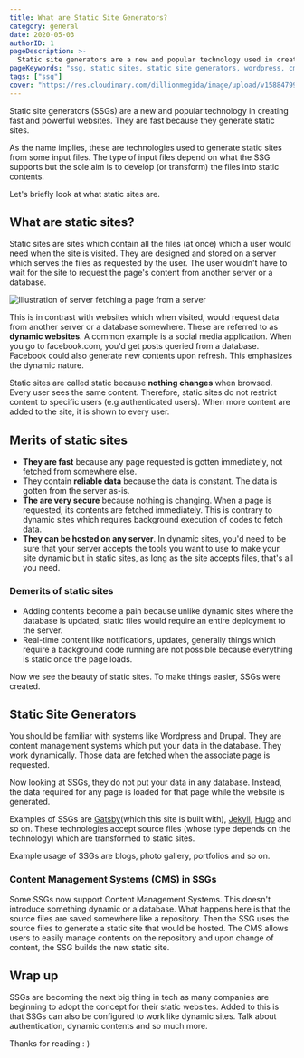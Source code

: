 ```yaml
---
title: What are Static Site Generators?
category: general
date: 2020-05-03
authorID: 1
pageDescription: >-
  Static site generators are a new and popular technology used in creating fast, powerful and secured static sites.
pageKeywords: "ssg, static sites, static site generators, wordpress, cms, drupal, gatsby, hugo, jekyll"
tags: ["ssg"]
cover: "https://res.cloudinary.com/dillionmegida/image/upload/v1588479985/images/thewebfor5/SSGs_gzcmxa.png"
---
```


Static site generators (SSGs) are a new and popular technology in creating fast and powerful websites. They are fast because they generate static sites.

As the name implies, these are technologies used to generate static sites from some input files. The type of input files depend on what the SSG supports but the sole aim is to develop (or transform) the files into static contents.

Let's briefly look at what static sites are.

## What are static sites?

Static sites are sites which contain all the files (at once) which a user would need when the site is visited. They are designed and stored on a server which serves the files as requested by the user. The user wouldn't have to wait for the site to request the page's content from another server or a database.

![Illustration of server fetching a page from a server](./fetch-from-server.png)

This is in contrast with websites which when visited, would request data from another server or a database somewhere. These are referred to as **dynamic websites**. A common example is a social media application. When you go to facebook.com, you'd get posts queried from a database. Facebook could also generate new contents upon refresh. This emphasizes the dynamic nature.

Static sites are called static because **nothing changes** when browsed. Every user sees the same content. Therefore, static sites do not restrict content to specific users (e.g authenticated users). When more content are added to the site, it is shown to every user.

## Merits of static sites

- **They are fast** because any page requested is gotten immediately, not fetched from somewhere else.
- They contain **reliable data** because the data is constant. The data is gotten from the server as-is.
- **The are very secure** because nothing is changing. When a page is requested, its contents are fetched immediately. This is contrary to dynamic sites which requires background execution of codes to fetch data.
- **They can be hosted on any server**. In dynamic sites, you'd need to be sure that your server accepts the tools you want to use to make your site dynamic but in static sites, as long as the site accepts files, that's all you need.

### Demerits of static sites

- Adding contents become a pain because unlike dynamic sites where the database is updated, static files would require an entire deployment to the server.
- Real-time content like notifications, updates, generally things which require a background code running are not possible because everything is static once the page loads.

Now we see the beauty of static sites. To make things easier, SSGs were created.

## Static Site Generators

You should be familiar with systems like Wordpress and Drupal. They are content management systems which put your data in the database. They work dynamically. Those data are fetched when the associate page is requested.

Now looking at SSGs, they do not put your data in any database. Instead, the data required for any page is loaded for that page while the website is generated.

Examples of SSGs are [Gatsby](https://gatsbyjs.org)(which this site is built with), [Jekyll](https://jekyllrb.com/), [Hugo](https://gohugo.io/) and so on. These technologies accept source files (whose type depends on the technology) which are transformed to static sites.

Example usage of SSGs are blogs, photo gallery, portfolios and so on.

### Content Management Systems (CMS) in SSGs

Some SSGs now support Content Management Systems. This doesn't introduce something dynamic or a database. What happens here is that the source files are saved somewhere like a repository. Then the SSG uses the source files to generate a static site that would be hosted. The CMS allows users to easily manage contents on the repository and upon change of content, the SSG builds the new static site.

## Wrap up

SSGs are becoming the next big thing in tech as many companies are beginning to adopt the concept for their static websites. Added to this is that SSGs can also be configured to work like dynamic sites. Talk about authentication, dynamic contents and so much more.

Thanks for reading : )
